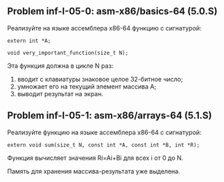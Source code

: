 Problem inf-I-05-0: asm-x86/basics-64 (5.0.S)
---
Реализуйте на языке ассемблера x86-64 функцию с сигнатурой:
```
extern int *A;

void very_important_function(size_t N);
```
   
Эта функция должна в цикле N раз:

1. вводит с клавиатуры знаковое целое 32-битное число;
2. умножает его на текущий элемент массива A;
3. выводит результат на экран.

Problem inf-I-05-1: asm-x86/arrays-64 (5.1.S)
---
Реализуйте функцию на языке ассемблера x86-64 с сигнатурой:
```
extern void sum(size_t N, const int *A, const int *B, int *R);
```   

Функция вычисляет значения Ri=Ai+Bi для всех i от 0 до N.

Память для хранения массива-результата уже выделена.
